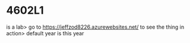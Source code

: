 # 4602L1
is a lab>
go to https://jeffzod8226.azurewebsites.net/ to see the thing in action>
default year is this year
